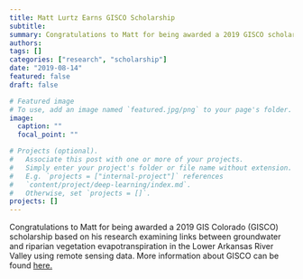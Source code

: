 ```yaml
---
title: Matt Lurtz Earns GISCO Scholarship
subtitle: 
summary: Congratulations to Matt for being awarded a 2019 GISCO scholarship based on his research examining links between groundwater and riparian vegetation evapotranspiration in the Lower Arkansas River Valley.
authors:
tags: []
categories: ["research", "scholarship"]
date: "2019-08-14"
featured: false
draft: false

# Featured image
# To use, add an image named `featured.jpg/png` to your page's folder. 
image:
  caption: ""
  focal_point: ""

# Projects (optional).
#   Associate this post with one or more of your projects.
#   Simply enter your project's folder or file name without extension.
#   E.g. `projects = ["internal-project"]` references 
#   `content/project/deep-learning/index.md`.
#   Otherwise, set `projects = []`.
projects: []
---
```



Congratulations to Matt for being awarded a 2019 GIS Colorado (GISCO) scholarship based on his research examining links between groundwater and riparian vegetation evapotranspiration in the Lower Arkansas River Valley using remote sensing data. More information about GISCO can be found [here.](https://giscolorado.org)
